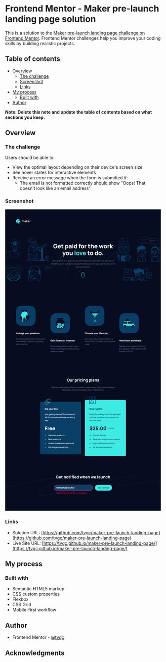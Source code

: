 # Frontend Mentor - Maker pre-launch landing page solution

This is a solution to the [Maker pre-launch landing page challenge on Frontend Mentor](https://www.frontendmentor.io/challenges/maker-prelaunch-landing-page-WVZIJtKLd). Frontend Mentor challenges help you improve your coding skills by building realistic projects. 

## Table of contents

- [Overview](#overview)
  - [The challenge](#the-challenge)
  - [Screenshot](#screenshot)
  - [Links](#links)
- [My process](#my-process)
  - [Built with](#built-with)
- [Author](#author)

**Note: Delete this note and update the table of contents based on what sections you keep.**

## Overview

### The challenge

Users should be able to:

- View the optimal layout depending on their device's screen size
- See hover states for interactive elements
- Receive an error message when the form is submitted if:
  - The email is not formatted correctly should show "Oops! That doesn’t look like an email address"

### Screenshot

![](./assets/images/project-img.png)

### Links

- Solution URL: [https://github.com/tvgc/maker-pre-launch-landing-page](https://github.com/tvgc/maker-pre-launch-landing-page)
- Live Site URL: [https://tvgc.github.io/maker-pre-launch-landing-page/](https://tvgc.github.io/maker-pre-launch-landing-page/)

## My process

### Built with

- Semantic HTML5 markup
- CSS custom properties
- Flexbox
- CSS Grid
- Mobile-first workflow

## Author

- Frontend Mentor - [@tvgc](https://www.frontendmentor.io/profile/tvgc)

## Acknowledgments

